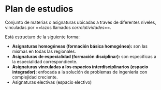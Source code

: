 # Plan de estudios
Conjunto de materias o asignaturas ubicadas a través de diferentes niveles, vinculadas por ==lazos llamados *correlatividades*==.

Está estructuro de la siguiente forma:
- **Asignaturas homogéneas (formación básica homogénea):** son las mismas en todas las regionales.
- **Asignaturas de especialidad (formación disciplinar):** son específicas a la especialidad correspondiente.
- **Asignaturas vinculadas a los espacios interdisciplinarios (espacio integrador):** enfocada a la solución de problemas de ingeniería con complejidad creciente.
- Asignaturas electivas (espacio electivo)